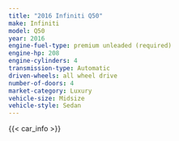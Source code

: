 ```yaml
---
title: "2016 Infiniti Q50"
make: Infiniti
model: Q50
year: 2016
engine-fuel-type: premium unleaded (required)
engine-hp: 208
engine-cylinders: 4
transmission-type: Automatic
driven-wheels: all wheel drive
number-of-doors: 4
market-category: Luxury
vehicle-size: Midsize
vehicle-style: Sedan
---
```


{{< car_info >}}

